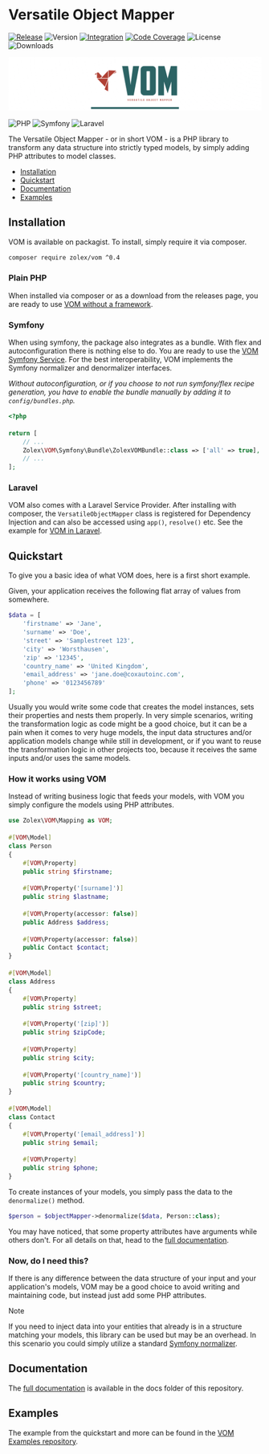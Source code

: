 # Versatile Object Mapper

[![Release](https://github.com/zolex/vom/workflows/Release/badge.svg)](https://github.com/zolex/vom/actions)
![Version](https://img.shields.io/packagist/v/zolex/vom)
[![Integration](https://github.com/zolex/vom/workflows/Integration/badge.svg)](https://github.com/zolex/vom/actions)
[![Code Coverage](https://codecov.io/gh/zolex/vom/graph/badge.svg?token=RI2NX4S89I)](https://codecov.io/gh/zolex/vom)
![License](https://img.shields.io/packagist/l/zolex/vom)
![Downloads](https://img.shields.io/packagist/dt/zolex/vom)

![VOM](docs/logo.png)

![PHP](https://img.shields.io/badge/php-%23777BB4.svg?style=for-the-badge&logo=php&logoColor=white)
![Symfony](https://img.shields.io/badge/symfony-%23000000.svg?style=for-the-badge&logo=symfony&logoColor=white)
![Laravel](https://img.shields.io/badge/laravel-%23FF2D20.svg?style=for-the-badge&logo=laravel&logoColor=white)


The Versatile Object Mapper - or in short VOM - is a PHP library to transform any data structure into strictly typed models, by simply adding PHP attributes to model classes.

- [Installation](#installation)
- [Quickstart](#quickstart)
- [Documentation](./docs/VOM.md)
- [Examples](#examples)

## Installation

VOM is available on packagist. To install, simply require it via composer. 

```bash
composer require zolex/vom ^0.4
```

### Plain PHP

When installed via composer or as a download from the releases page, you are ready to use [VOM without a framework](https://github.com/zolex/vom-examples/tree/main/without-framework).

### Symfony

When using symfony, the package also integrates as a bundle. With flex and autoconfiguration there is nothing else to do. You are ready to use the [VOM Symfony Service](https://github.com/zolex/vom-examples/tree/main/symfony-framework). For the best interoperability, VOM implements the Symfony normalizer and denormalizer interfaces.

_Without autoconfiguration, or if you choose to not run symfony/flex recipe generation, you have to enable the bundle manually by adding it to `config/bundles.php`._

```php
<?php

return [
    // ...
    Zolex\VOM\Symfony\Bundle\ZolexVOMBundle::class => ['all' => true],
    // ...
];
```

### Laravel

VOM also comes with a Laravel Service Provider. After installing with composer, the `VersatileObjectMapper` class is registered for Dependency Injection and can also be accessed using `app()`, `resolve()` etc.
See the example for [VOM in Laravel](https://github.com/zolex/vom-examples/tree/main/laravel).

## Quickstart

To give you a basic idea of what VOM does, here is a first short example.

Given, your application receives the following flat array of values from somewhere.

```php
$data = [
    'firstname' => 'Jane',
    'surname' => 'Doe',
    'street' => 'Samplestreet 123',
    'city' => 'Worsthausen',
    'zip' => '12345',
    'country_name' => 'United Kingdom',
    'email_address' => 'jane.doe@coxautoinc.com',
    'phone' => '0123456789'
];
```

Usually you would write some code that creates the model instances, sets their properties and nests them properly.
In very simple scenarios, writing the transformation logic as code might be a good choice, but it can be a pain when it comes to very huge models, the input data structures
and/or application models change while still in development, or if you want to reuse the transformation logic in other projects too, because it receives the same inputs and/or uses the same models.

### How it works using VOM

Instead of writing business logic that feeds your models, with VOM you simply configure the models using PHP attributes.

```php
use Zolex\VOM\Mapping as VOM;

#[VOM\Model]
class Person
{
    #[VOM\Property]
    public string $firstname;
    
    #[VOM\Property('[surname]')]
    public string $lastname;
    
    #[VOM\Property(accessor: false)]
    public Address $address;
    
    #[VOM\Property(accessor: false)]
    public Contact $contact;
}

#[VOM\Model]
class Address
{
    #[VOM\Property]
    public string $street;
    
    #[VOM\Property('[zip]')]
    public string $zipCode;
    
    #[VOM\Property]
    public string $city;
    
    #[VOM\Property('[country_name]')]
    public string $country; 
}

#[VOM\Model]
class Contact
{
    #[VOM\Property('[email_address]')]
    public string $email;
    
    #[VOM\Property]
    public string $phone;
}
```

To create instances of your models, you simply pass the data to the `denormalize()` method.

```php
$person = $objectMapper->denormalize($data, Person::class);
``` 

You may have noticed, that some property attributes have arguments while others don't. For all details on that, head to the [full documentation](./docs/VOM.md).

### Now, do I need this?

If there is any difference between the data structure of your input and your application's models, VOM may be a good choice to avoid writing and maintaining code, but instead just add some PHP attributes.

> [!NOTE]
> If you need to inject data into your entities that already is in a structure matching your models, this library can be used but may be an overhead. In this scenario you could simply utilize a standard [Symfony normalizer](https://symfony.com/doc/current/components/serializer.html#normalizers).

## Documentation

The [full documentation](./docs/VOM.md) is available in the docs folder of this repository.

## Examples

The example from the quickstart and more can be found in the [VOM Examples repository](https://github.com/zolex/vom-examples).
